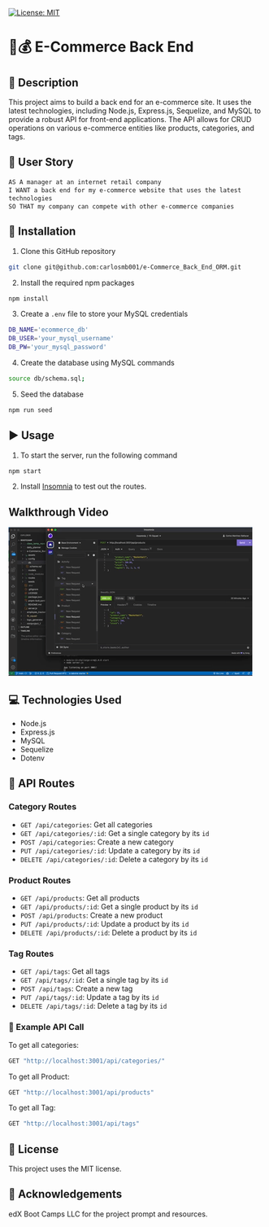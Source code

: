 [![License: MIT](https://img.shields.io/badge/License-MIT-yellow.svg)](https://opensource.org/licenses/MIT)
# 🛒💰 E-Commerce Back End
## 🌟 Description
This project aims to build a back end for an e-commerce site. It uses the latest technologies, including Node.js, Express.js, Sequelize, and MySQL to provide a robust API for front-end applications. The API allows for CRUD operations on various e-commerce entities like products, categories, and tags.
## 📜 User Story
```
AS A manager at an internet retail company
I WANT a back end for my e-commerce website that uses the latest technologies
SO THAT my company can compete with other e-commerce companies
```
## 🚀 Installation
1. Clone this GitHub repository
```bash
git clone git@github.com:carlosmb001/e-Commerce_Back_End_ORM.git
```
2. Install the required npm packages
```bash
npm install
```
3. Create a `.env` file to store your MySQL credentials
```bash
DB_NAME='ecommerce_db'
DB_USER='your_mysql_username'
DB_PW='your_mysql_password'
```
4. Create the database using MySQL commands
```bash
source db/schema.sql;
```
5. Seed the database
```bash
npm run seed
```
## ▶️ Usage
1. To start the server, run the following command
```bash
npm start
```
2. Install [Insomnia](https://insomnia.rest/download) to test out the routes.
## Walkthrough Video
<a href="https://www.youtube.com/watch?v=9cK9NkPGEbs"><img src="assets/e_commerce.gif" alt="Website Preview"></a>

## 💻 Technologies Used
- Node.js
- Express.js
- MySQL
- Sequelize
- Dotenv

## 🔗 API Routes
### Category Routes
- `GET /api/categories`: Get all categories
- `GET /api/categories/:id`: Get a single category by its `id`
- `POST /api/categories`: Create a new category
- `PUT /api/categories/:id`: Update a category by its `id`
- `DELETE /api/categories/:id`: Delete a category by its `id`

### Product Routes
- `GET /api/products`: Get all products
- `GET /api/products/:id`: Get a single product by its `id`
- `POST /api/products`: Create a new product
- `PUT /api/products/:id`: Update a product by its `id`
- `DELETE /api/products/:id`: Delete a product by its `id`

### Tag Routes
- `GET /api/tags`: Get all tags
- `GET /api/tags/:id`: Get a single tag by its `id`
- `POST /api/tags`: Create a new tag
- `PUT /api/tags/:id`: Update a tag by its `id`
- `DELETE /api/tags/:id`: Delete a tag by its `id`

### 🔗 Example API Call 
To get all categories:
```bash
GET "http://localhost:3001/api/categories/"
```
To get all Product:
```bash
GET "http://localhost:3001/api/products"
```
To get all Tag:
```bash
GET "http://localhost:3001/api/tags"
```
## 📄 License
This project uses the MIT license.
## 👏 Acknowledgements
edX Boot Camps LLC for the project prompt and resources.



